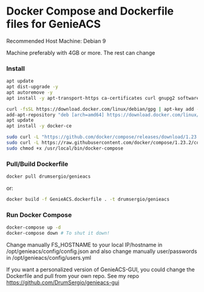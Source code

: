 # Docker Compose and Dockerfile files for GenieACS

Recommended Host Machine: Debian 9

Machine preferably with 4GB or more. The rest can change

### Install

```bash
apt update
apt dist-upgrade -y
apt autoremove -y
apt install -y apt-transport-https ca-certificates curl gnupg2 software-properties-common sudo openssh-server htop avahi-daemon tcpdump wget

curl -fsSL https://download.docker.com/linux/debian/gpg | apt-key add -
add-apt-repository "deb [arch=amd64] https://download.docker.com/linux/debian $(lsb_release -cs) stable"
apt update
apt install -y docker-ce

sudo curl -L "https://github.com/docker/compose/releases/download/1.23.2/docker-compose-$(uname -s)-$(uname -m)" -o /usr/local/bin/docker-compose
sudo curl -L https://raw.githubusercontent.com/docker/compose/1.23.2/contrib/completion/bash/docker-compose -o /etc/bash_completion.d/docker-compose ## In order to enable command-line completion of Compose
sudo chmod +x /usr/local/bin/docker-compose
```

### Pull/Build Dockerfile

```bash
docker pull drumsergio/genieacs
```
or:
```bash
docker build -f GenieACS.dockerfile . -t drumsergio/genieacs
```

### Run Docker Compose

```bash
docker-compose up -d
docker-compose down # To shut it down!
```

Change manually FS_HOSTNAME to your local IP/hostname in /opt/genieacs/config/config.json and also change manually user/passwords in /opt/genieacs/config/users.yml

If you want a personalized version of GenieACS-GUI, you could change the Dockerfile and pull from your own repo. See my repo https://github.com/DrumSergio/genieacs-gui
